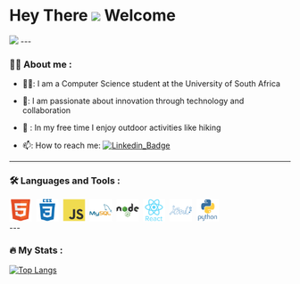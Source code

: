 <h1>Hey There
 <img src="https://media.giphy.com/media/hvRJCLFzcasrR4ia7z/giphy.gif" width="30px"/> 
 Welcome
 </h1>
 
 <div  alighn="center">
  <img src="https://media0.giphy.com/media/v1.Y2lkPTc5MGI3NjExMmRscnIya2h2aWE0ZHRldmQ5MHF0b3d2YXRmZWJuYjdnZjBwNWJxaiZlcD12MV9pbnRlcm5hbF9naWZfYnlfaWQmY3Q9Zw/L1R1tvI9svkIWwpVYr/giphy.gif"
 </div>
 ---
  
 ### 👩‍💻  About me :

 - 👩‍🎓: I am a Computer Science student at the University of South Africa
   
 - 💖: I am passionate about innovation through technology and collaboration
   
 - 🥾 : In my free time I enjoy outdoor activities like hiking
 - 📫: How to reach me: [![Linkedin_Badge](https://img.shields.io/badge/-monica-blue?style=flat&logo=Linkedin&logoColor=white)](www.Linkedin.com/in/monica-phele)
 ---

### :hammer_and_wrench: Languages and Tools :
<div>
  <img src="https://github.com/devicons/devicon/blob/master/icons/html5/html5-original.svg" title="HTML5" alt="HTML" width="40" height="40"/>&nbsp;
  <img src="https://github.com/devicons/devicon/blob/master/icons/css3/css3-plain-wordmark.svg"  title="CSS3" alt="CSS" width="40" height="40"/>&nbsp;
  <img src="https://github.com/devicons/devicon/blob/master/icons/javascript/javascript-original.svg" title="JavaScript" alt="JavaScript" width="40" height="40"/>&nbsp;
  <img src="https://github.com/devicons/devicon/blob/master/icons/mysql/mysql-original-wordmark.svg" title="MySQL"  alt="MySQL" width="40" height="40"/>&nbsp;
  <img src="https://github.com/devicons/devicon/blob/master/icons/nodejs/nodejs-original-wordmark.svg" title="NodeJS" alt="NodeJS" width="40" height="40"/>&nbsp;
  <img src="https://github.com/devicons/devicon/blob/master/icons/react/react-original-wordmark.svg" title="React" alt="React" width="40" height="40"/>&nbsp;
  <img src="https://github.com/devicons/devicon/blob/master/icons/xml/xml-line.svg" title="xml" alt="xml width="40" height="40"/>&nbsp;
  <img src="https://github.com/devicons/devicon/blob/master/icons/python/python-original-wordmark.svg" title="python" alt="python"  width="40" height="40"/>&nbsp;
</div>
---

### :fire: My Stats :
<div>

 [![Top Langs](https://github-readme-stats.vercel.app/api/top-langs/?username=Monique18&layout=compact&theme=vision-friendly-dark)](https://github.com/Monique18/github-readme-stats)
</div>



